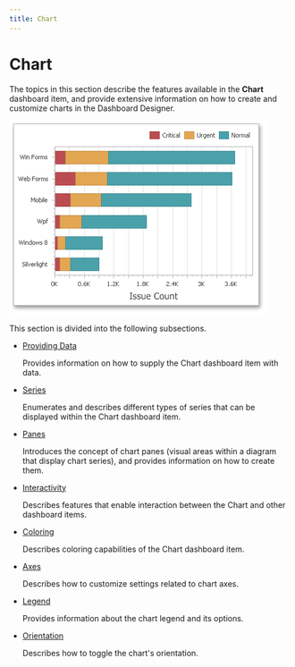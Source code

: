 ```yaml
---
title: Chart
---
```

# Chart
The topics in this section describe the features available in the **Chart** dashboard item, and provide extensive information on how to create and customize charts in the Dashboard Designer.

![MainFeatures_Chart](../../../images/Img18175.png)

This section is divided into the following subsections.
* [Providing Data](../../../../dashboard-for-desktop/articles/dashboard-designer/designing-dashboard-items/chart/providing-data.md)
	
	Provides information on how to supply the Chart dashboard item with data.
* [Series](../../../../dashboard-for-desktop/articles/dashboard-designer/designing-dashboard-items/chart/series.md)
	
	Enumerates and describes different types of series that can be displayed within the Chart dashboard item.
* [Panes](../../../../dashboard-for-desktop/articles/dashboard-designer/designing-dashboard-items/chart/panes.md)
	
	Introduces the concept of chart panes (visual areas within a diagram that display chart series), and provides information on how to create them.
* [Interactivity](../../../../dashboard-for-desktop/articles/dashboard-designer/designing-dashboard-items/chart/interactivity.md)
	
	Describes features that enable interaction between the Chart and other dashboard items.
* [Coloring](../../../../dashboard-for-desktop/articles/dashboard-designer/designing-dashboard-items/chart/coloring.md)
	
	Describes coloring capabilities of the Chart dashboard item.
* [Axes](../../../../dashboard-for-desktop/articles/dashboard-designer/designing-dashboard-items/chart/axes.md)
	
	Describes how to customize settings related to chart axes.
* [Legend](../../../../dashboard-for-desktop/articles/dashboard-designer/designing-dashboard-items/chart/legend.md)
	
	Provides information about the chart legend and its options.
* [Orientation](../../../../dashboard-for-desktop/articles/dashboard-designer/designing-dashboard-items/chart/orientation.md)
	
	Describes how to toggle the chart's orientation.